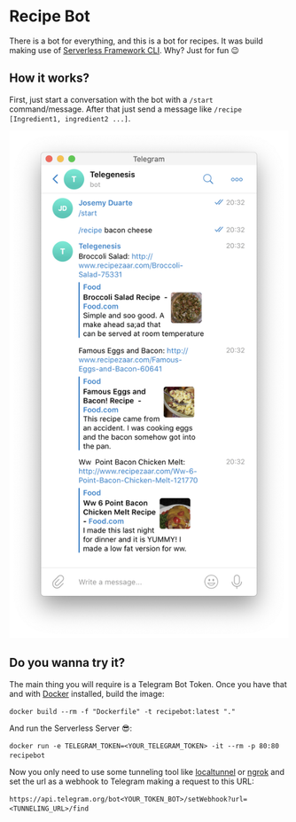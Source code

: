 # Recipe Bot

There is a bot for everything, and this is a bot for recipes. It was build making use of [Serverless Framework CLI](https://serverless.com/framework/docs/getting-started/). Why? Just for fun 😉

## How it works?

First, just start a conversation with the bot with a `/start` command/message. After that just send a message like `/recipe [Ingredient1, ingredient2 ...]`. 

![screenshot](./TelegramScreenshot.png)

## Do you wanna try it?

The main thing you will require is a Telegram Bot Token. Once you have that and with [Docker](https://www.docker.com/) installed, build the image:

`docker build --rm -f "Dockerfile" -t recipebot:latest "."`

And run the Serverless Server 😎:

`docker run -e TELEGRAM_TOKEN=<YOUR_TELEGRAM_TOKEN> -it --rm -p 80:80 recipebot`

Now you only need to use some tunneling tool like [localtunnel](https://github.com/localtunnel/localtunnel) or [ngrok](https://ngrok.com/) and set the url as a webhook to Telegram making a request to this URL:

`https://api.telegram.org/bot<YOUR_TOKEN_BOT>/setWebhook?url=<TUNNELING_URL>/find`